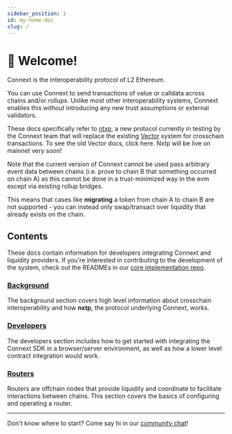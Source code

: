 ```yaml
---
sidebar_position: 1
id: my-home-doc
slug: /
---
```


# 👋 Welcome!

Connext is the interoperability protocol of L2 Ethereum.

You can use Connext to send transactions of value or calldata across chains and/or rollups. Unlike most other interoperability systems, Connext enables this *without* introducing any new trust assumptions or external validators.

These docs specifically refer to [ntxp](https://github.com/connext/nxtp), a new protocol currently in testing by the Connext team that will replace the existing [Vector](https://github.com/connext/vector) system for crosschain transactions. To see the old Vector docs, click here. Nxtp will be live on mainnet very soon!

Note that the current version of Connext cannot be used pass arbitrary event data between chains (i.e. prove to chain B that something occurred on chain A) as this cannot be done in a trust-minimized way in the evm except via existing rollup bridges. 

This means that cases like **migrating** a token from chain A to chain B are not supported - you can instead only swap/transact over liquidity that already exists on the chain.

## Contents

These docs contain information for developers integrating Connext and liquidity providers. If you're interested in contributing to the development of the system, check out the READMEs in our [core implementation repo](https://github.com/connext/nxtp).

### [Background](./background/faq)

The background section covers high level information about crosschain interoperability and how **nxtp**, the protocol underlying Connext, works.

### [Developers](./developers/getting-started)

The developers section includes how to get started with integrating the Connext SDK in a browser/server environment, as well as how a lower level contract integration would work.

### [Routers](./router/intro)

Routers are offchain nodes that provide liquidity and coordinate to facilitate interactions between chains. This section covers the basics of configuring and operating a router.

---

Don't know where to start? Come say hi in our [community chat](https://chat.connext.network)!